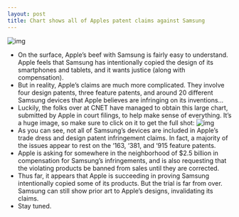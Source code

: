 ```yaml
---
layout: post
title: Chart shows all of Apples patent claims against Samsung
---
```

![img](http://media.idownloadblog.com/wp-content/uploads/2012/08/conan-skit-ss.png)
* On the surface, Apple’s beef with Samsung is fairly easy to understand. Apple feels that Samsung has intentionally copied the design of its smartphones and tablets, and it wants justice (along with compensation).
* But in reality, Apple’s claims are much more complicated. They involve four design patents, three feature patents, and around 20 different Samsung devices that Apple believes are infringing on its inventions…
* Luckily, the folks over at CNET have managed to obtain this large chart, submitted by Apple in court filings, to help make sense of everything. It’s a huge image, so make sure to click on it to get the full shot:
![img](http://media.idownloadblog.com/wp-content/uploads/2012/08/apples-patent-claims-chart.png)
* As you can see, not all of Samsung’s devices are included in Apple’s trade dress and design patent infringement claims. In fact, a majority of the issues appear to rest on the ‘163, ‘381, and ‘915 feature patents.
* Apple is asking for somewhere in the neighborhood of $2.5 billion in compensation for Samsung’s infringements, and is also requesting that the violating products be banned from sales until they are corrected.
* Thus far, it appears that Apple is succeeding in proving Samsung intentionally copied some of its products. But the trial is far from over. Samsung can still show prior art to Apple’s designs, invalidating its claims.
* Stay tuned.

